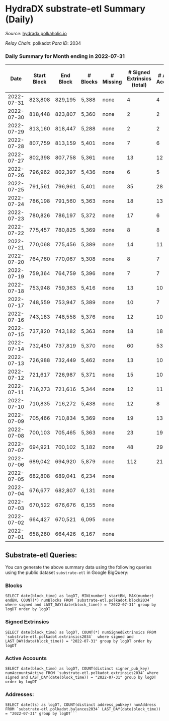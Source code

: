 # HydraDX substrate-etl Summary (Daily)

_Source_: [hydradx.polkaholic.io](https://hydradx.polkaholic.io)

*Relay Chain*: polkadot
*Para ID*: 2034



### Daily Summary for Month ending in 2022-07-31


| Date | Start Block | End Block | # Blocks | # Missing | # Signed Extrinsics (total) | # Active Accounts | # Addresses with Balances | # Events | # Transfers | # XCM Transfers In | # XCM Transfers Out |
| ---- | ----------- | --------- | -------- | --------- | --------------------------- | ----------------- | ------------------------- | -------- | ----------- | ------------------ | ------------------- |
| 2022-07-31 | 823,808 | 829,195 | 5,388 | none | 4 | 4 | 21,131 | 16,423 |   |   |   |
| 2022-07-30 | 818,448 | 823,807 | 5,360 | none | 2 | 2 | 21,131 | 16,332 |   |   |   |
| 2022-07-29 | 813,160 | 818,447 | 5,288 | none | 2 | 2 | 21,131 | 16,178 |   |   |   |
| 2022-07-28 | 807,759 | 813,159 | 5,401 | none | 7 | 6 | 21,131 | 16,466 |   |   |   |
| 2022-07-27 | 802,398 | 807,758 | 5,361 | none | 13 | 12 | 21,130 | 16,429 |   |   |   |
| 2022-07-26 | 796,962 | 802,397 | 5,436 | none | 6 | 5 | 21,130 | 16,569 |   |   |   |
| 2022-07-25 | 791,561 | 796,961 | 5,401 | none | 35 | 28 | 21,130 | 16,620 |   |   |   |
| 2022-07-24 | 786,198 | 791,560 | 5,363 | none | 18 | 13 | 21,130 | 16,406 | 3  |   |   |
| 2022-07-23 | 780,826 | 786,197 | 5,372 | none | 17 | 6 | 21,129 | 16,507 | 3  |   |   |
| 2022-07-22 | 775,457 | 780,825 | 5,369 | none | 8 | 8 | 21,129 | 16,379 |   |   |   |
| 2022-07-21 | 770,068 | 775,456 | 5,389 | none | 14 | 11 | 21,128 | 16,511 |   |   |   |
| 2022-07-20 | 764,760 | 770,067 | 5,308 | none | 8 | 7 | 21,128 | 16,185 |   |   |   |
| 2022-07-19 | 759,364 | 764,759 | 5,396 | none | 7 | 7 | 21,128 | 16,518 |   |   |   |
| 2022-07-18 | 753,948 | 759,363 | 5,416 | none | 13 | 10 | 21,127 | 16,541 |   |   |   |
| 2022-07-17 | 748,559 | 753,947 | 5,389 | none | 10 | 7 | 21,126 | 16,498 |   |   |   |
| 2022-07-16 | 743,183 | 748,558 | 5,376 | none | 12 | 10 | 21,126 | 16,405 |   |   |   |
| 2022-07-15 | 737,820 | 743,182 | 5,363 | none | 18 | 18 | 21,126 | 16,451 |   |   |   |
| 2022-07-14 | 732,450 | 737,819 | 5,370 | none | 60 | 53 | 21,125 | 16,510 |   |   |   |
| 2022-07-13 | 726,988 | 732,449 | 5,462 | none | 13 | 10 | 21,124 | 16,732 |   |   |   |
| 2022-07-12 | 721,617 | 726,987 | 5,371 | none | 15 | 10 | 21,124 | 16,393 |   |   |   |
| 2022-07-11 | 716,273 | 721,616 | 5,344 | none | 12 | 11 | 21,124 | 16,368 |   |   |   |
| 2022-07-10 | 710,835 | 716,272 | 5,438 | none | 12 | 8 | 21,124 | 16,590 |   |   |   |
| 2022-07-09 | 705,466 | 710,834 | 5,369 | none | 19 | 13 | 21,121 | 16,459 |   |   |   |
| 2022-07-08 | 700,103 | 705,465 | 5,363 | none | 23 | 19 | 21,121 | 16,395 |   |   |   |
| 2022-07-07 | 694,921 | 700,102 | 5,182 | none | 48 | 29 | 21,121 | 15,923 |   |   |   |
| 2022-07-06 | 689,042 | 694,920 | 5,879 | none | 112 | 21 | 21,121 | 17,769 | 34,438  |   |   |
| 2022-07-05 | 682,808 | 689,041 | 6,234 | none |  |  | 32 | 18,707 |   |   |   |
| 2022-07-04 | 676,677 | 682,807 | 6,131 | none |  |  | 32 | 18,399 |   |   |   |
| 2022-07-03 | 670,522 | 676,676 | 6,155 | none |  |  | 32 | 18,470 |   |   |   |
| 2022-07-02 | 664,427 | 670,521 | 6,095 | none |  |  | 32 | 18,293 |   |   |   |
| 2022-07-01 | 658,260 | 664,426 | 6,167 | none |  |  | 32 | 18,506 |   |   |   |

## Substrate-etl Queries:
You can generate the above summary data using the following queries using the public dataset `substrate-etl` in Google BigQuery:


### Blocks
```
SELECT date(block_time) as logDT, MIN(number) startBN, MAX(number) endBN, COUNT(*) numBlocks FROM `substrate-etl.polkadot.block2034`  where signed and LAST_DAY(date(block_time)) = "2022-07-31" group by logDT order by logDT
```


### Signed Extrinsics
```
SELECT date(block_time) as logDT, COUNT(*) numSignedExtrinsics FROM `substrate-etl.polkadot.extrinsics2034`  where signed and LAST_DAY(date(block_time)) = "2022-07-31" group by logDT order by logDT
```


### Active Accounts
```
SELECT date(block_time) as logDT, COUNT(distinct signer_pub_key) numAccountsActive FROM `substrate-etl.polkadot.extrinsics2034` where signed and LAST_DAY(date(block_time)) = "2022-07-31" group by logDT order by logDT
```


### Addresses:
```
SELECT date(ts) as logDT, COUNT(distinct address_pubkey) numAddress FROM `substrate-etl.polkadot.balances2034` LAST_DAY(date(block_time)) = "2022-07-31" group by logDT```

